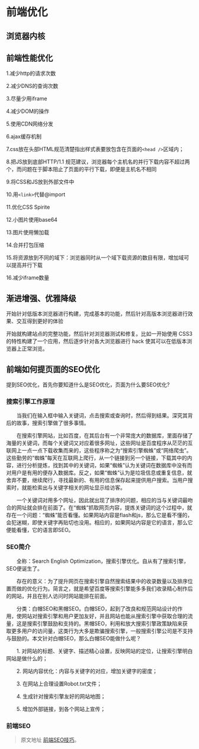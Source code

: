 # 前端优化

## 浏览器内核

## 前端性能优化

1.减少http的请求次数

2.减少DNS的查询次数

3.尽量少用iframe

4.减少DOM的操作

5.使用CDN网络分发

6.ajax缓存机制

7.css放在头部HTML规范清楚指出样式表要放包含在页面的`<head />`区域内；

8.把JS放到底部HTTP/1.1 规范建议，浏览器每个主机名的并行下载内容不超过两个，而问题在于脚本阻止了页面的平行下载，即便是主机名不相同

9.将CSS和JS放到外部文件中

10.用`<link>`代替@import

11.优化CSS Spirite

12.小图片使用base64

13.图片使用懒加载

14.合并打包压缩

15.将资源放到不同的域下：浏览器同时从一个域下载资源的数目有限，增加域可以提高并行下载

16.减少iframe数量

## 渐进增强、优雅降级

开始针对低版本浏览器进行构建，完成基本的功能，然后针对高版本浏览器进行效果、交互得到更好的体验

开始就构建站点的完整功能，然后针对浏览器测试和修复。比如一开始使用 CSS3 的特性构建了一个应用，然后逐步针对各大浏览器进行 hack 使其可以在低版本浏览器上正常浏览。

## 前端如何提页面的SEO优化

提到SEO优化，首先你要知道什么是SEO优化，页面为什么要SEO优化?

### 搜索引擎工作原理

&emsp;&emsp;当我们在输入框中输入关键词，点击搜索或查询时，然后得到结果。深究其背后的故事，搜索引擎做了很多事情。

&emsp;&emsp;在搜索引擎网站，比如百度，在其后台有一个非常庞大的数据库，里面存储了海量的关键词，而每个关键词又对应着很多网址，这些网址是百度程序从茫茫的互联网上一点一点下载收集而来的，这些程序称之为“搜索引擎蜘蛛”或“网络爬虫”。这些勤劳的“蜘蛛”每天在互联网上爬行，从一个链接到另一个链接，下载其中的内容，进行分析提炼，找到其中的关键词，如果“蜘蛛”认为关键词在数据库中没有而对用户是有用的便存入数据库。反之，如果“蜘蛛”认为是垃圾信息或重复信息，就舍弃不要，继续爬行，寻找最新的、有用的信息保存起来提供用户搜索。当用户搜索时，就能检索出与关键字相关的网址显示给访客。

&emsp;&emsp;一个关键词对用多个网址，因此就出现了排序的问题，相应的当与关键词最吻合的网址就会排在前面了。在“蜘蛛”抓取网页内容，提炼关键词的这个过程中，就存在一个问题：“蜘蛛”能否看懂。如果网站内容是flash和js，那么它是看不懂的，会犯迷糊，即使关键字再贴切也没用。相应的，如果网站内容是它的语言，那么它便能看懂，它的语言即SEO。

### SEO简介

&emsp;&emsp;全称：Search English Optimization，搜索引擎优化。自从有了搜索引擎，SEO便诞生了。

&emsp;&emsp;存在的意义：为了提升网页在搜索引擎自然搜索结果中的收录数量以及排序位置而做的优化行为。简言之，就是希望百度等搜索引擎能多多我们收录精心制作后的网站，并且在别人访问时网站能排在前面。

&emsp;&emsp;分类：白帽SEO和黑帽SEO。白帽SEO，起到了改良和规范网站设计的作用，使网站对搜索引擎和用户更加友好，并且网站也能从搜索引擎中获取合理的流量，这是搜索引擎鼓励和支持的。黑帽SEO，利用和放大搜索引擎政策缺陷来获取更多用户的访问量，这类行为大多是欺骗搜索引擎，一般搜索引擎公司是不支持与鼓励的。本文针对白帽SEO，那么白帽SEO能做什么呢？

　　1. 对网站的标题、关键字、描述精心设置，反映网站的定位，让搜索引擎明白网站是做什么的；

　　2. 网站内容优化：内容与关键字的对应，增加关键字的密度；

　　3. 在网站上合理设置Robot.txt文件；

　　4. 生成针对搜索引擎友好的网站地图；

　　5. 增加外部链接，到各个网站上宣传；

### 前端SEO

> 原文地址 [前端SEO技巧](http://www.cnblogs.com/EnSnail/p/5671345.html)。

